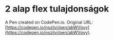 # 2 alap flex tulajdonságok

A Pen created on CodePen.io. Original URL: [https://codepen.io/nszilvi/pen/abWVpvy](https://codepen.io/nszilvi/pen/abWVpvy).


